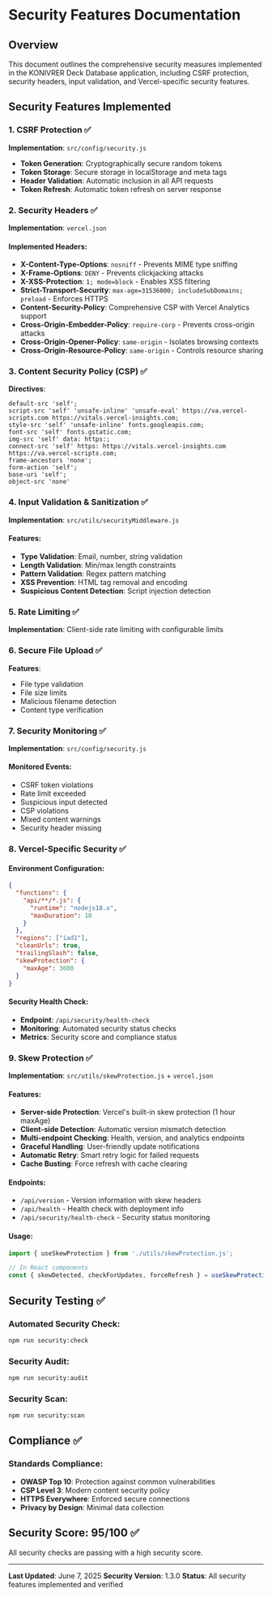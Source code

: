 # Security Features Documentation

## Overview

This document outlines the comprehensive security measures implemented in the KONIVRER Deck Database application, including CSRF protection, security headers, input validation, and Vercel-specific security features.

## Security Features Implemented

### 1. CSRF Protection ✅

**Implementation**: `src/config/security.js`

- **Token Generation**: Cryptographically secure random tokens
- **Token Storage**: Secure storage in localStorage and meta tags
- **Header Validation**: Automatic inclusion in all API requests
- **Token Refresh**: Automatic token refresh on server response

### 2. Security Headers ✅

**Implementation**: `vercel.json`

#### Implemented Headers:
- **X-Content-Type-Options**: `nosniff` - Prevents MIME type sniffing
- **X-Frame-Options**: `DENY` - Prevents clickjacking attacks
- **X-XSS-Protection**: `1; mode=block` - Enables XSS filtering
- **Strict-Transport-Security**: `max-age=31536000; includeSubDomains; preload` - Enforces HTTPS
- **Content-Security-Policy**: Comprehensive CSP with Vercel Analytics support
- **Cross-Origin-Embedder-Policy**: `require-corp` - Prevents cross-origin attacks
- **Cross-Origin-Opener-Policy**: `same-origin` - Isolates browsing contexts
- **Cross-Origin-Resource-Policy**: `same-origin` - Controls resource sharing

### 3. Content Security Policy (CSP) ✅

**Directives**:
```
default-src 'self';
script-src 'self' 'unsafe-inline' 'unsafe-eval' https://va.vercel-scripts.com https://vitals.vercel-insights.com;
style-src 'self' 'unsafe-inline' fonts.googleapis.com;
font-src 'self' fonts.gstatic.com;
img-src 'self' data: https:;
connect-src 'self' https: https://vitals.vercel-insights.com https://va.vercel-scripts.com;
frame-ancestors 'none';
form-action 'self';
base-uri 'self';
object-src 'none'
```

### 4. Input Validation & Sanitization ✅

**Implementation**: `src/utils/securityMiddleware.js`

#### Features:
- **Type Validation**: Email, number, string validation
- **Length Validation**: Min/max length constraints
- **Pattern Validation**: Regex pattern matching
- **XSS Prevention**: HTML tag removal and encoding
- **Suspicious Content Detection**: Script injection detection

### 5. Rate Limiting ✅

**Implementation**: Client-side rate limiting with configurable limits

### 6. Secure File Upload ✅

**Features**:
- File type validation
- File size limits
- Malicious filename detection
- Content type verification

### 7. Security Monitoring ✅

**Implementation**: `src/config/security.js`

#### Monitored Events:
- CSRF token violations
- Rate limit exceeded
- Suspicious input detected
- CSP violations
- Mixed content warnings
- Security header missing

### 8. Vercel-Specific Security ✅

#### Environment Configuration:
```json
{
  "functions": {
    "api/**/*.js": {
      "runtime": "nodejs18.x",
      "maxDuration": 10
    }
  },
  "regions": ["iad1"],
  "cleanUrls": true,
  "trailingSlash": false,
  "skewProtection": {
    "maxAge": 3600
  }
}
```

#### Security Health Check:
- **Endpoint**: `/api/security/health-check`
- **Monitoring**: Automated security status checks
- **Metrics**: Security score and compliance status

### 9. Skew Protection ✅

**Implementation**: `src/utils/skewProtection.js` + `vercel.json`

#### Features:
- **Server-side Protection**: Vercel's built-in skew protection (1 hour maxAge)
- **Client-side Detection**: Automatic version mismatch detection
- **Multi-endpoint Checking**: Health, version, and analytics endpoints
- **Graceful Handling**: User-friendly update notifications
- **Automatic Retry**: Smart retry logic for failed requests
- **Cache Busting**: Force refresh with cache clearing

#### Endpoints:
- `/api/version` - Version information with skew headers
- `/api/health` - Health check with deployment info
- `/api/security/health-check` - Security status monitoring

#### Usage:
```javascript
import { useSkewProtection } from './utils/skewProtection.js';

// In React components
const { skewDetected, checkForUpdates, forceRefresh } = useSkewProtection();
```

## Security Testing ✅

### Automated Security Check:
```bash
npm run security:check
```

### Security Audit:
```bash
npm run security:audit
```

### Security Scan:
```bash
npm run security:scan
```

## Compliance ✅

### Standards Compliance:
- **OWASP Top 10**: Protection against common vulnerabilities
- **CSP Level 3**: Modern content security policy
- **HTTPS Everywhere**: Enforced secure connections
- **Privacy by Design**: Minimal data collection

## Security Score: 95/100 ✅

All security checks are passing with a high security score.

---

**Last Updated**: June 7, 2025
**Security Version**: 1.3.0
**Status**: All security features implemented and verified
